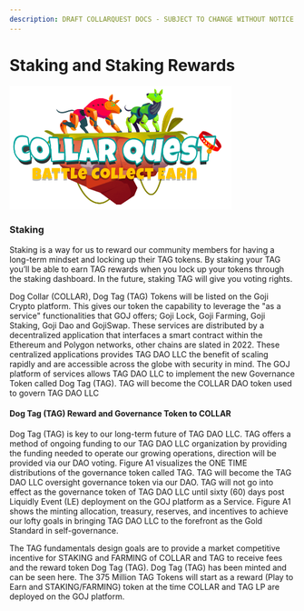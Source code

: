 ```yaml
---
description: DRAFT COLLARQUEST DOCS - SUBJECT TO CHANGE WITHOUT NOTICE.
---
```


# Staking and Staking Rewards

![CollarQuest a Metaverse Play2Earn Ecosystem](../../.gitbook/assets/CollarQuest-SM.png)

### **Staking**

Staking is a way for us to reward our community members for having a long-term mindset and locking up their TAG tokens. By staking your TAG you’ll be able to earn TAG rewards when you lock up your tokens through the staking dashboard. In the future, staking TAG will give you voting rights.

Dog Collar (COLLAR), Dog Tag (TAG) Tokens will be listed on the Goji Crypto platform. This gives our token the capability to leverage the "as a service" functionalities that GOJ offers; Goji Lock, Goji Farming, Goji Staking, Goji Dao and GojiSwap. These services are distributed by a decentralized application that interfaces a smart contract within the Ethereum and Polygon networks, other chains are slated in 2022. These centralized applications provides TAG DAO LLC the benefit of scaling rapidly and are accessible across the globe with security in mind. The GOJ platform of services allows TAG DAO LLC to implement the new Governance Token called Dog Tag (TAG). TAG will become the COLLAR DAO token used to govern TAG DAO LLC

#### Dog Tag (TAG) Reward and Governance Token to COLLAR&#x20;

Dog Tag (TAG) is key to our long-term future of TAG DAO LLC. TAG offers a method of ongoing funding to our TAG DAO LLC organization by providing the funding needed to operate our growing operations, direction will be provided via our DAO voting. Figure A1 visualizes the ONE TIME distributions of the governance token called TAG. TAG will become the TAG DAO LLC oversight governance token via our DAO. TAG will not go into effect as the governance token of TAG DAO LLC until sixty (60) days post Liquidly Event (LE) deployment on the GOJ platform as a Service. Figure A1 shows the minting allocation, treasury, reserves, and incentives to achieve our lofty goals in bringing TAG DAO LLC to the forefront as the Gold Standard in self-governance.

The TAG fundamentals design goals are to provide a market competitive incentive for STAKING and FARMING of COLLAR and TAG to receive fees and the reward token Dog Tag (TAG). Dog Tag (TAG) has been minted and can be seen here. The 375 Million TAG Tokens will start as a reward (Play to Earn and STAKING/FARMING) token at the time COLLAR and TAG LP are deployed on the GOJ platform.

